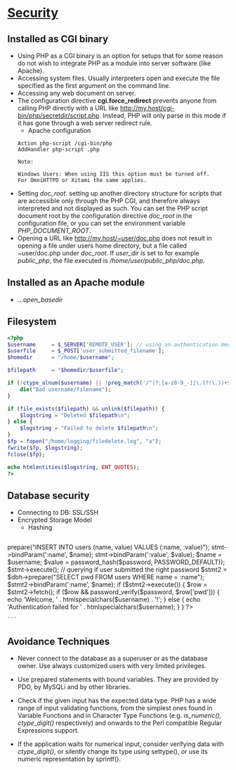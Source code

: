 # [Security](http://php.net/manual/en/security.php)

## Installed as CGI binary

* Using PHP as a CGI binary is an option for setups that for some reason do not wish to integrate PHP as a module into server software (like Apache).
* Accessing system files. Usually interpreters open and execute the file specified as the first argument on the command line.
* Accessing any web document on server.
* The configuration directive **cgi.force_redirect** prevents anyone from 
calling PHP directly with a URL like http://my.host/cgi-bin/php/secretdir/script.php. Instead, PHP will only parse in this mode if it has gone through a web server redirect rule.
    * Apache configuration
    ```
    Action php-script /cgi-bin/php
    AddHandler php-script .php
    ```
    ```
    Note:

    Windows Users: When using IIS this option must be turned off. 
    For OmniHTTPD or Xitami the same applies.
    ```
* Setting *doc_root*. setting up another directory structure for scripts that are accessible only through the PHP CGI, and therefore always interpreted and not displayed as such. You can set the PHP script document root by the configuration directive *doc_root* in the configuration file, or you can set the environment variable *PHP_DOCUMENT_ROOT*.
* Opening a URL like http://my.host/~user/doc.php does not result in opening a file under users home directory, but a file called ~user/doc.php under *doc_root*. If *user_dir* is set to for example *public_php*, the file executed is */home/user/public_php/doc.php*.

## Installed as an Apache module

* ...*open_basedir*

## Filesystem

```php
<?php
$username     = $_SERVER['REMOTE_USER']; // using an authentication mechanisim
$userfile     = $_POST['user_submitted_filename'];
$homedir      = "/home/$username";

$filepath     = "$homedir/$userfile";

if (!ctype_alnum($username) || !preg_match('/^(?:[a-z0-9_-]|\.(?!\.))+$/iD', $userfile)) {
    die("Bad username/filename");
}

if (file_exists($filepath) && unlink($filepath)) {
    $logstring = "Deleted $filepath\n";
} else {
    $logstring = "Failed to delete $filepath\n";
}
$fp = fopen("/home/logging/filedelete.log", "a");
fwrite($fp, $logstring);
fclose($fp);

echo htmlentities($logstring, ENT_QUOTES);
?>
```

## Database security

* Connecting to DB: SSL/SSH
* Encrypted Storage Model
    * Hashing
    ```

<?php

// storing password hash
$stmt = $dbh->prepare("INSERT INTO users (name, value) VALUES (:name, :value)");
stmt->bindParam(':name', $name);
stmt->bindParam(':value', $value);

$name = $username;
$value = password_hash($password, PASSWORD_DEFAULT));
$stmt->execute();

// querying if user submitted the right password
$stmt2 = $dbh->prepare("SELECT pwd FROM users WHERE name = :name");
$stmt2->bindParam(':name', $name);

if ($stmt2->execute()) {
    $row = $stmt2->fetch();
    if ($row && password_verify($password, $row['pwd'])) {
        echo 'Welcome, ' . htmlspecialchars($username) . '!';
    } else {
        echo 'Authentication failed for ' . htmlspecialchars($username);
    }
}

?>
    ```

## Avoidance Techniques

* Never connect to the database as a superuser or as the database owner. Use always customized users with very limited privileges.
* Use prepared statements with bound variables. They are provided by PDO, by MySQLi and by other libraries.
* Check if the given input has the expected data type. PHP has a wide range of input validating functions, from the simplest ones found in Variable Functions and in Character Type Functions (e.g. *is_numeric(), ctype_digit()* respectively) and onwards to the Perl compatible Regular Expressions support.

* If the application waits for numerical input, consider verifying data with *ctype_digit()*, or silently change its type using settype(), or use its numeric representation by sprintf(). 
